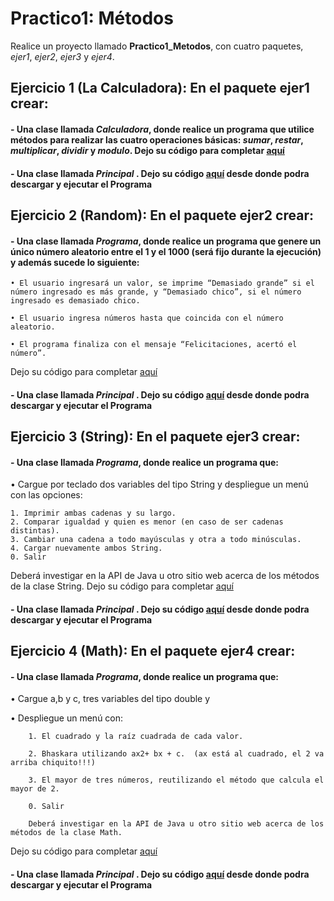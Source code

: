 # Practico1: Métodos

Realice un proyecto llamado **Practico1_Metodos**, con cuatro paquetes, *ejer1*, *ejer2*, *ejer3* y *ejer4*.

## Ejercicio 1 (La Calculadora): En el paquete **ejer1** crear:

#### - Una clase llamada *Calculadora*, donde realice un programa que utilice métodos para realizar las cuatro operaciones básicas: *sumar*, *restar*, *multiplicar*, *dividir* y *modulo*. Dejo su código para completar   [aquí](src/ejer1/Calculadora.java)
 
#### - Una clase llamada *Principal* . Dejo su código  [aquí](src/ejer1/Principal.java) desde donde podra descargar y ejecutar el Programa   

## Ejercicio 2 (Random):  En el paquete **ejer2** crear:

#### - Una clase llamada *Programa*, donde realice un programa que genere un único número aleatorio entre el 1 y el 1000 (será fijo durante la ejecución) y además sucede lo siguiente:

	• El usuario ingresará un valor, se imprime “Demasiado grande” si el número ingresado es más grande, y “Demasiado chico”, si el número ingresado es demasiado chico.
 
	• El usuario ingresa números hasta que coincida con el número aleatorio.

	• El programa finaliza con el mensaje “Felicitaciones, acertó el número”.

Dejo su código para completar   [aquí](src/ejer2/Programa.java)
 
#### - Una clase llamada *Principal* . Dejo su código  [aquí](src/ejer2/Principal.java) desde donde podra descargar y ejecutar el Programa 

	
## Ejercicio 3 (String):  En el paquete **ejer3** crear:
#### - Una clase llamada *Programa*, donde realice un programa que:

•	Cargue por teclado dos variables del tipo String y despliegue un menú con las opciones:

	1. Imprimir ambas cadenas y su largo.
	2. Comparar igualdad y quien es menor (en caso de ser cadenas distintas).
	3. Cambiar una cadena a todo mayúsculas y otra a todo minúsculas.
	4. Cargar nuevamente ambos String.
	0. Salir

Deberá investigar en la API de Java u otro sitio web acerca de los métodos de la clase String.
Dejo su código para completar   [aquí](src/ejer3/Programa.java)

#### - Una clase llamada *Principal* . Dejo su código  [aquí](src/ejer3/Principal.java) desde donde podra descargar y ejecutar el Programa 


## Ejercicio 4 (Math):   En el paquete **ejer4** crear:
#### - Una clase llamada *Programa*, donde realice un programa que:
•	Cargue a,b y c, tres variables del tipo double y

•	Despliegue un menú con:

		1. El cuadrado y la raíz cuadrada de cada valor.
  
		2. Bhaskara utilizando ax2+ bx + c.  (ax está al cuadrado, el 2 va arriba chiquito!!!)
  
		3. El mayor de tres números, reutilizando el método que calcula el mayor de 2.
  
		0. Salir
  
		Deberá investigar en la API de Java u otro sitio web acerca de los métodos de la clase Math.
  Dejo su código para completar   [aquí](src/ejer4/Programa.java)
  #### - Una clase llamada *Principal* . Dejo su código  [aquí](src/ejer4/Principal.java) desde donde podra descargar y ejecutar el Programa 



